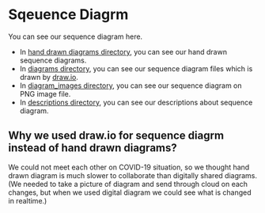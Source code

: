 # Sqeuence Diagrm
You can see our sequence diagram here.  
- In [hand drawn diagrams directory](https://github.com/2021-caucse-software-engineering/enhanced-library-management/tree/main/docs/SequenceDiagram/handDrawnDiagrams), you can see our hand drawn sequence diagrams.
- In [diagrams directory](https://github.com/2021-caucse-software-engineering/enhanced-library-management/tree/main/docs/SequenceDiagram/diagrams), you can see our sequence diagram files which is drawn by [draw.io](https://app.diagrams.net/).
- In [diagram_images directory](https://github.com/2021-caucse-software-engineering/enhanced-library-management/tree/main/docs/SequenceDiagram/diagram_images), you can see our sequence diagram on PNG image file.
- In [descriptions directory](https://github.com/2021-caucse-software-engineering/enhanced-library-management/tree/main/docs/SequenceDiagram/descriptions), you can see our descriptions about sequence diagram.

## Why we used draw.io for sequence diagrm instead of hand drawn diagrams?
We could not meet each other on COVID-19 situation, so we thought hand drawn diagram is much slower to collaborate than digitally shared diagrams. (We needed to take a picture of diagram and send through cloud on each changes, but when we used digital diagram we could see what is changed in realtime.)
